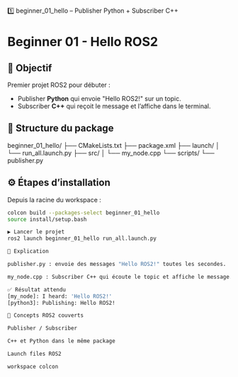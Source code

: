 1️⃣ beginner_01_hello – Publisher Python + Subscriber C++
# Beginner 01 - Hello ROS2

## 🎯 Objectif
Premier projet ROS2 pour débuter :  
- Publisher **Python** qui envoie "Hello ROS2!" sur un topic.  
- Subscriber **C++** qui reçoit le message et l’affiche dans le terminal.

## 📂 Structure du package


beginner_01_hello/
├── CMakeLists.txt
├── package.xml
├── launch/
│ └── run_all.launch.py
├── src/
│ └── my_node.cpp
└── scripts/
└── publisher.py


## ⚙️ Étapes d’installation
Depuis la racine du workspace :
```bash
colcon build --packages-select beginner_01_hello
source install/setup.bash

▶️ Lancer le projet
ros2 launch beginner_01_hello run_all.launch.py

📝 Explication

publisher.py : envoie des messages "Hello ROS2!" toutes les secondes.

my_node.cpp : Subscriber C++ qui écoute le topic et affiche le message.

✅ Résultat attendu
[my_node]: I heard: 'Hello ROS2!'
[python3]: Publishing: Hello ROS2!

🔗 Concepts ROS2 couverts

Publisher / Subscriber

C++ et Python dans le même package

Launch files ROS2

workspace colcon
